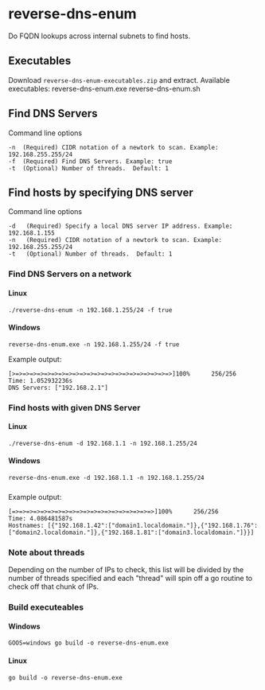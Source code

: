 # reverse-dns-enum
Do FQDN lookups across internal subnets to find hosts.

## Executables

Download `reverse-dns-enum-executables.zip` and extract.  Available executables:
reverse-dns-enum.exe
reverse-dns-enum.sh

## Find DNS Servers
Command line options
```azure
-n  (Required) CIDR notation of a newtork to scan. Example: 192.168.255.255/24
-f  (Required) Find DNS Servers. Example: true
-t  (Optional) Number of threads.  Default: 1

```


## Find hosts by specifying DNS server
Command line options
```azure
-d   (Required) Specify a local DNS server IP address. Example: 192.168.1.155
-n   (Required) CIDR notation of a newtork to scan. Example: 192.168.255.255/24
-t   (Optional) Number of threads.  Default: 1
```
### Find DNS Servers on a network
#### Linux
`./reverse-dns-enum -n 192.168.1.255/24 -f true`
#### Windows
`reverse-dns-enum.exe -n 192.168.1.255/24 -f true`

Example output:
```azure
[>=>=>=>=>=>=>=>=>=>=>=>=>=>=>=>=>=>=>=>=>=>=>]100%      256/256
Time: 1.052932236s
DNS Servers: ["192.168.2.1"]    
```

### Find hosts with given DNS Server
#### Linux
`./reverse-dns-enum -d 192.168.1.1 -n 192.168.1.255/24`
#### Windows
`reverse-dns-enum.exe -d 192.168.1.1 -n 192.168.1.255/24`

###

Example output:
```azure
[=>=>=>=>=>=>=>=>=>=>=>=>=>=>=>=>=>=>=>=>]100%      256/256
Time: 4.086481587s
Hostnames: [{"192.168.1.42":["domain1.localdomain."]},{"192.168.1.76":["domain2.localdomain."]},{"192.168.1.81":["domain3.localdomain."]}}]
```

### Note about threads

Depending on the number of IPs to check, this list will be divided by the number of threads specified and each "thread" will spin off a go routine to check off that chunk of IPs.


### Build executeables

#### Windows
`GOOS=windows go build -o reverse-dns-enum.exe`
#### Linux
`go build -o reverse-dns-enum.exe`
